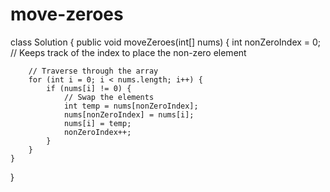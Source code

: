 # move-zeroes
class Solution {
    public void moveZeroes(int[] nums) {
       int nonZeroIndex = 0;  // Keeps track of the index to place the non-zero element
        
        // Traverse through the array
        for (int i = 0; i < nums.length; i++) {
            if (nums[i] != 0) {
                // Swap the elements
                int temp = nums[nonZeroIndex];
                nums[nonZeroIndex] = nums[i];
                nums[i] = temp;
                nonZeroIndex++;
            }
        } 
    }
}
